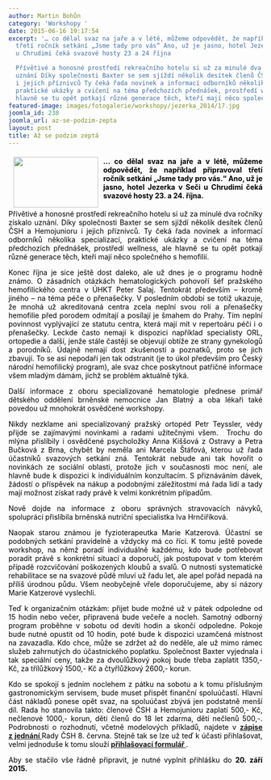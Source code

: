 ```yaml
---
author: Martin Bohůn
category: 'Workshopy '
date: 2015-06-16 19:17:54
excerpt: '… co dělal svaz na jaře a v létě, můžeme odpovědět, že například připravoval
  třetí ročník setkání „Jsme tady pro vás“ Ano, už je jasno, hotel Jezerka v Seči
  u Chrudimi čeká svazové hosty 23 a 24 října

  Přívětivé a honosné prostředí rekreačního hotelu si už za minulé dva ročníky získalo
  uznání Díky společnosti Baxter se sem sjíždí několik desítek členů ČSH a Hemojunioru
  i jejich příznivců Ty čeká řada novinek a informací odborníků několika specializací,
  praktické ukázky a cvičení na téma předchozích přednášek, prostředí wellness, ale
  hlavně se tu opět potkají různé generace těch, kteří mají něco společného s hemofilií'
featured-image: images/fotogalerie/workshopy/jezerka_2014/17.jpg
joomla_id: 238
joomla_url: az-se-podzim-zepta
layout: post
title: Až se podzim zeptá
---
```


<h4 style="text-align: justify;">
 <img border="0" height="100" src="{{ site.baseurl }}/images/fotogalerie/workshopy/jezerka_2014/17.jpg" style="float: left; margin-left: 10px; margin-right: 10px;" width="168"/>
 <span style="color: #000000;">
  … co dělal svaz na jaře a v létě, můžeme odpovědět, že například připravoval třetí ročník setkání „Jsme tady pro vás.“ Ano, už je jasno,
  <strong>
   hotel Jezerka
  </strong>
  v Seči u Chrudimi čeká svazové hosty
  <strong>
   23. a 24. října.
  </strong>
 </span>
</h4>
<p style="text-align: justify;">
 <span style="color: #000000;">
  Přívětivé a honosné prostředí rekreačního hotelu si už za minulé dva ročníky získalo uznání. Díky společnosti Baxter se sem sjíždí několik desítek členů ČSH a Hemojunioru i jejich příznivců. Ty čeká řada novinek a informací odborníků několika specializací, praktické ukázky a cvičení na téma předchozích přednášek, prostředí wellness, ale hlavně se tu opět potkají různé generace těch, kteří mají něco společného s hemofilií.
 </span>
</p>
<p style="text-align: justify;">
 <span style="color: #000000;">
  Konec října je sice ještě dost daleko, ale už dnes je o programu hodně známo. O zásadních otázkách hematologických pohovoří šéf pražského hemofilického centra v ÚHKT Peter Salaj. Tentokrát především – kromě jiného – na téma péče o přenašečky. V posledním období se totiž ukazuje, že mnohá už akreditovaná centra zcela neplní svou roli a přenašečky hemofilie před porodem odmítají a posílají je šmahem do Prahy. Tím neplní povinnost vyplývající ze statutu centra, která mají mít v repertoáru péči i o přenašečky. Leckde často nemají k dispozici například specialisty ORL, ortopedie a další, jenže stále častěji se objevují obtíže ze strany gynekologů a porodníků. Údajně nemají dost zkušeností a poznatků, proto se jich zbavují. To se asi nepodaří jen tak odstranit (je to úkol především pro Český národní hemofilický program), ale svaz chce poskytnout patřičné informace všem mladým dámám, jichž se problém aktuálně týká.
 </span>
</p>
<p style="text-align: justify;">
 <span style="color: #000000;">
  Další informace z oboru specializované hematologie přednese primář dětského oddělení brněnské nemocnice Jan Blatný a oba lékaři také povedou už mnohokrát osvědčené workshopy.
 </span>
</p>
<p style="text-align: justify;">
 <span style="color: #000000;">
  Nikdy nezklame ani specializovaný pražský ortopéd Petr Teyssler, védy přijde se zajímavými novinkami a radami užitečnými všem.  Trochu do mlýna přislíbily i osvědčené psycholožky Anna Kiššová z Ostravy a Petra Bučková z Brna, chybět by neměla ani Marcela Štáfová, kterou už řada účastníků svazových setkání zná. Tentokrát nebude ani tak hovořit o novinkách ze sociální oblasti, protože jich v současnosti moc není, ale hlavně bude k dispozici k individuálním konzultacím. S přiznáváním dávek, žádostí o příspěvek na nákup a podobnými záležitostmi má řada lidí a tady mají možnost získat rady právě k velmi konkrétním případům.
 </span>
</p>
<p style="text-align: justify;">
 <span style="color: #000000;">
  Nově dojde na informace z oboru správných stravovacích návyků, spolupráci přislíbila brněnská nutriční specialistka Iva Hrnčiříková.
 </span>
</p>
<p style="text-align: justify;">
 <span style="color: #000000;">
  Naopak starou známou je fyzioterapeutka Marie Katzerová. Účastní se podobných setkání pravidelně a vždycky má co říci. K tomu ještě povede workshop, na němž poradí individuálně každému, kdo bude potřebovat poradit právě s konkrétní situací a doporučí, jak postupovat v tom kterém případě rozcvičování poškozených kloubů a svalů. O nutnosti systematické rehabilitace se na svazové půdě mluví už řadu let, ale apel pořád nepadá na příliš úrodnou půdu. Všem neobyčejně vřele doporučujeme, aby si názory Marie Katzerové vyslechli.
 </span>
</p>
<p style="text-align: justify;">
 <span style="color: #000000;">
  Teď k organizačním otázkám: přijet bude možné už v pátek odpoledne od 15 hodin nebo večer, připravená bude večeře a nocleh. Samotný odborný program proběhne v sobotu od devíti hodin a skončí odpoledne. Pokoje bude nutné opustit od 10 hodin, poté bude k dispozici uzamčená místnost na zavazadla. Kdo chce, může se zdržet až do neděle, ale už mimo rámec služeb zahrnutých do účastnického poplatku. Společnost Baxter vyjednala i tak speciální ceny, takže za dvoulůžkový pokoj bude třeba zaplatit 1350,- Kč, za třílůžkový 1500,- Kč a čtyřlůžkový 2600,- korun.
 </span>
</p>
<p style="text-align: justify;">
 <span style="color: #000000;">
  Kdo se spokojí s jedním noclehem z pátku na sobotu a k tomu příslušným gastronomickým servisem, bude muset přispět finanční spoluúčastí. Hlavní část nákladů ponese opět svaz, na spoluúčast zbývá jen podstatně menší díl. Rada ho stanovila takto: členové ČSH a Hemojunioru zaplatí 500,- Kč, nečlenové 1000,- korun, děti členů do 18 let zdarma, dětí nečlenů 500,-. Podrobnosti o rozhodnutí, včetně modelových příkladů, najdete v
 </span>
 <span style="color: #000000;">
  <strong>
   <a href="index.php/cs/accordion-a/zapisy-z-porad/236-zapis-z-jednani-rady-csh-08-06-2015" title="Zápis 8.6.2015">
    zápise z jednání
   </a>
  </strong>
  Rady ČSH 8. června. Stejně tak se lze už teď k účasti přihlašovat, velmi jednoduše k tomu slouží
  <a href="index.php/cs/?option=com_chronoforms&amp;chronoform=Deadline" title="Deadline">
   <strong>
    přihlašovací formulář
   </strong>
  </a>
  .
 </span>
</p>
<p style="text-align: justify;">
 <span style="color: #000000;">
  Aby se stačilo vše řádně připravit, je nutné vyplnit přihlášku do
  <strong>
   20. září 2015.
  </strong>
 </span>
</p>